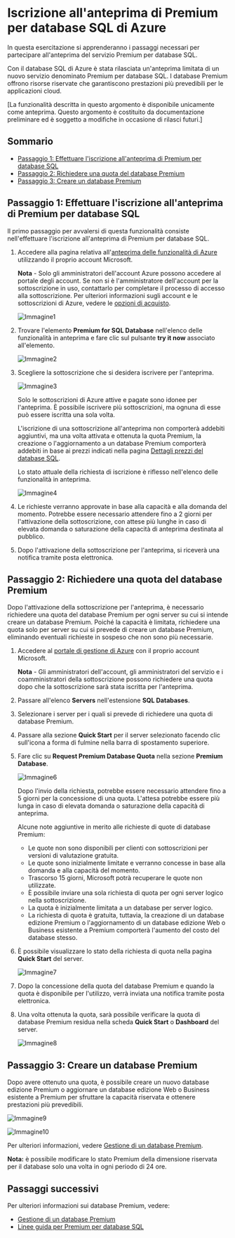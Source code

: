 <properties linkid="manage-services-sql-databases-premium" urlDisplayName="Premium SQL Database" pageTitle="Sign up for Azure Premium for SQL Database" metaKeywords="" description="Describes how to sign up for the Premium for SQL Database preview, request your Premium database quota, and then upgrade a database to Premium in Azure SQL Database." metaCanonical="" services="cloud-services" documentationCenter="" title="Sign up for the preview of Premium for Azure SQL Database" authors="karaman" solutions="" manager="" editor="tysonn" />

Iscrizione all'anteprima di Premium per database SQL di Azure
=============================================================

In questa esercitazione si apprenderanno i passaggi necessari per partecipare all'anteprima del servizio Premium per database SQL.

Con il database SQL di Azure è stata rilasciata un'anteprima limitata di un nuovo servizio denominato Premium per database SQL. I database Premium offrono risorse riservate che garantiscono prestazioni più prevedibili per le applicazioni cloud.

[La funzionalità descritta in questo argomento è disponibile unicamente come anteprima. Questo argomento è costituito da documentazione preliminare ed è soggetto a modifiche in occasione di rilasci futuri.]

Sommario
--------

-   [Passaggio 1: Effettuare l'iscrizione all'anteprima di Premium per database SQL](#SignUp)
-   [Passaggio 2: Richiedere una quota del database Premium](#Quota)
-   [Passaggio 3: Creare un database Premium](#Upgrade)

Passaggio 1: Effettuare l'iscrizione all'anteprima di Premium per database SQL
------------------------------------------------------------------------------

Il primo passaggio per avvalersi di questa funzionalità consiste nell'effettuare l'iscrizione all'anteprima di Premium per database SQL.

1.  Accedere alla pagina relativa all'[anteprima delle funzionalità di Azure](http://account.windowsazure.com/PreviewFeatures) utilizzando il proprio account Microsoft.

    **Nota** - Solo gli amministratori dell'account Azure possono accedere al portale degli account. Se non si è l'amministratore dell'account per la sottoscrizione in uso, contattarlo per completare il processo di accesso alla sottoscrizione. Per ulteriori informazioni sugli account e le sottoscrizioni di Azure, vedere le [opzioni di acquisto](http://account.windowsazure.com/PreviewFeatures).

    ![Immagine1](./media/sql-database-premium-sign-up/AccountSignup-Figure1.png)

2.  Trovare l'elemento **Premium for SQL Database** nell'elenco delle funzionalità in anteprima e fare clic sul pulsante **try it now** associato all'elemento.

    ![Immagine2](./media/sql-database-premium-sign-up/AccountSignupButton-Figure2.png)

3.  Scegliere la sottoscrizione che si desidera iscrivere per l'anteprima.

    ![Immagine3](./media/sql-database-premium-sign-up/Subscription-Figure3.png)

    Solo le sottoscrizioni di Azure attive e pagate sono idonee per l'anteprima. È possibile iscrivere più sottoscrizioni, ma ognuna di esse può essere iscritta una sola volta.

    L'iscrizione di una sottoscrizione all'anteprima non comporterà addebiti aggiuntivi, ma una volta attivata e ottenuta la quota Premium, la creazione o l'aggiornamento a un database Premium comporterà addebiti in base ai prezzi indicati nella pagina [Dettagli prezzi del database SQL](http://www.windowsazure.com/en-us/pricing/details/sql-database/).

    Lo stato attuale della richiesta di iscrizione è riflesso nell'elenco delle funzionalità in anteprima.

    ![Immagine4](./media/sql-database-premium-sign-up/Status-Figure4.png)

4.  Le richieste verranno approvate in base alla capacità e alla domanda del momento. Potrebbe essere necessario attendere fino a 2 giorni per l'attivazione della sottoscrizione, con attese più lunghe in caso di elevata domanda o saturazione della capacità di anteprima destinata al pubblico.

5.  Dopo l'attivazione della sottoscrizione per l'anteprima, si riceverà una notifica tramite posta elettronica.

Passaggio 2: Richiedere una quota del database Premium
------------------------------------------------------

Dopo l'attivazione della sottoscrizione per l'anteprima, è necessario richiedere una quota del database Premium per ogni server su cui si intende creare un database Premium. Poiché la capacità è limitata, richiedere una quota solo per server su cui si prevede di creare un database Premium, eliminando eventuali richieste in sospeso che non sono più necessarie.

1.  Accedere al [portale di gestione di Azure](https://manage.windowsazure.com) con il proprio account Microsoft.

    **Nota** - Gli amministratori dell'account, gli amministratori del servizio e i coamministratori della sottoscrizione possono richiedere una quota dopo che la sottoscrizione sarà stata iscritta per l'anteprima.

2.  Passare all'elenco **Servers** nell'estensione **SQL Databases**.
3.  Selezionare i server per i quali si prevede di richiedere una quota di database Premium.
4.  Passare alla sezione **Quick Start** per il server selezionato facendo clic sull'icona a forma di fulmine nella barra di spostamento superiore.
5.  Fare clic su **Request Premium Database Quota** nella sezione **Premium Database**.

    ![Immagine6](./media/sql-database-premium-sign-up/RequestQuota-Figure6.png)

    Dopo l'invio della richiesta, potrebbe essere necessario attendere fino a 5 giorni per la concessione di una quota. L'attesa potrebbe essere più lunga in caso di elevata domanda o saturazione della capacità di anteprima.

    Alcune note aggiuntive in merito alle richieste di quote di database Premium:

    -   Le quote non sono disponibili per clienti con sottoscrizioni per versioni di valutazione gratuita.
    -   Le quote sono inizialmente limitate e verranno concesse in base alla domanda e alla capacità del momento.
    -   Trascorso 15 giorni, Microsoft potrà recuperare le quote non utilizzate.
    -   È possibile inviare una sola richiesta di quota per ogni server logico nella sottoscrizione.
    -   La quota è inizialmente limitata a un database per server logico.
    -   La richiesta di quota è gratuita, tuttavia, la creazione di un database edizione Premium o l'aggiornamento di un database edizione Web o Business esistente a Premium comporterà l'aumento del costo del database stesso.

6.  È possibile visualizzare lo stato della richiesta di quota nella pagina **Quick Start** del server.

    ![Immagine7](./media/sql-database-premium-sign-up/PendingApproval-Figure7.png)

7.  Dopo la concessione della quota del database Premium e quando la quota è disponibile per l'utilizzo, verrà inviata una notifica tramite posta elettronica.
8.  Una volta ottenuta la quota, sarà possibile verificare la quota di database Premium residua nella scheda **Quick Start** o **Dashboard** del server.

    ![Immagine8](./media/sql-database-premium-sign-up/QuotaApproved-Figure8.png)

Passaggio 3: Creare un database Premium
---------------------------------------

Dopo avere ottenuto una quota, è possibile creare un nuovo database edizione Premium o aggiornare un database edizione Web o Business esistente a Premium per sfruttare la capacità riservata e ottenere prestazioni più prevedibili.

![Immagine9](./media/sql-database-premium-sign-up/SpecifyDBSettings-Figure9.png)

![Immagine10](./media/sql-database-premium-sign-up/PremiumDBSettings-Figure10.png)

Per ulteriori informazioni, vedere [Gestione di un database Premium](http://go.microsoft.com/fwlink/p/?LinkID=311927).

**Nota:** è possibile modificare lo stato Premium della dimensione riservata per il database solo una volta in ogni periodo di 24 ore.

Passaggi successivi
-------------------

Per ulteriori informazioni sui database Premium, vedere:

-   [Gestione di un database Premium](http://go.microsoft.com/fwlink/p/?LinkID=311927)
-   [Linee guida per Premium per database SQL](http://go.microsoft.com/fwlink/p/?LinkId=313650)

